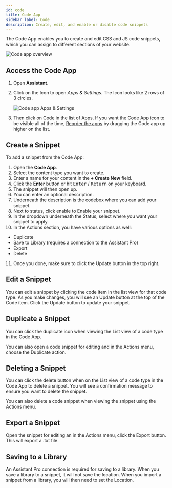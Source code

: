 ```yaml
---
id: code
title: Code App
sidebar_label: Code
description: Create, edit, and enable or disable code snippets
---
```


The Code App enables you to create and edit CSS and JS code snippets, which you can assign to different sections of your website.

![Code app overview](/img/assistant/apps--apps-code--1.jpg)

## Access the Code App

1. Open **Assistant**.
2. Click on the Icon to open _Apps & Settings_. The Icon looks like 2 rows of 3 circles.

   ![Code app Apps & Settings](/img/assistant/apps--apps-code--2.jpg)

3. Then click on Code in the list of Apps. If you want the Code App icon to be visible all of the time, [Reorder the apps](http://localhost:3000/assistant/plugin/app-settings#ordering-apps) by dragging the Code app up higher on the list.

## Create a Snippet

To add a snippet from the Code App:

1. Open the **Code App**.
2. Select the content type you want to create.
3. Enter a name for your content in the **+ Create New** field.
4. Click the **Enter** button or hit <kbd>Enter</kbd> / <kbd>Return</kbd> on your keyboard.
5. The snippet will then open up.
6. You can enter an optional description.
7. Underneath the description is the codebox where you can add your snippet.
8. Next to status, click enable to Enable your snippet.
9. In the dropdown underneath the Status, select where you want your snippet to apply.
10. In the Actions section, you have various options as well:

- Duplicate
- Save to Library (requires a connection to the Assistant Pro)
- Export
- Delete

11. Once you done, make sure to click the Update button in the top right.

## Edit a Snippet

You can edit a snippet by clicking the code item in the list view for that code type. As you make changes, you will see an Update button at the top of the Code item. Click the Update button to update your snippet.

## Duplicate a Snippet

You can click the duplicate icon when viewing the List view of a code type in the Code App.

You can also open a code snippet for editing and in the Actions menu, choose the Duplicate action.

## Deleting a Snippet

You can click the delete button when on the List view of a code type in the Code App to delete a snippet. You will see a confirmation message to ensure you want to delete the snippet.

You can also delete a code snippet when viewing the snippet using the Actions menu.

## Export a Snippet

Open the snippet for editing an in the Actions menu, click the Export button. This will export a .txt file.

## Saving to a Library

An Assistant Pro connection is required for saving to a library. When you save a library to a snippet, it will not save the location. When you import a snippet from a library, you will then need to set the Location.
